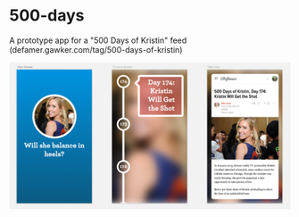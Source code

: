 # 500-days
A prototype app for a "500 Days of Kristin" feed (defamer.gawker.com/tag/500-days-of-kristin)

![App Flow](https://github.com/lkvsky/500-days/blob/master/FiveHundredDaysOfKristin/Images.xcassets/500_days.imageset/500_days.png)
